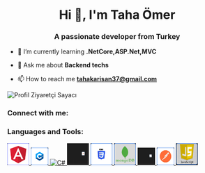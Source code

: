 <h1 align="center">Hi 👋, I'm Taha Ömer</h1>
<h3 align="center">A passionate developer from Turkey</h3>


- 🌱 I’m currently learning **.NetCore,ASP.Net,MVC**

- 💬 Ask me about **Backend techs**

- 📫 How to reach me **tahakarisan37@gmail.com**

![Profil Ziyaretçi Sayacı](https://komarev.com/ghpvc/?username=tahakarisan&color=red)

<h3 align="left">Connect with me:</h3>
<p align="left">
</p>

<h3 align="left">Languages and Tools:</h3>
<p align="left">
  <a href="https://angular.io" target="_blank" rel="noreferrer">
    <img src="https://github.com/tahakarisan/tahakarisan/blob/main/Untitled.png" alt="Angular" width="50" height="50">
  </a>
  <a href="https://www.w3schools.com/cpp/" target="_blank" rel="noreferrer">
    <img src="https://github.com/tahakarisan/tahakarisan/blob/main/cpp.png" alt="C++" width="40" height="40">
  </a>
  <a href="https://www.w3schools.com/cs/" target="_blank" rel="noreferrer">
    <img src="https://github.com/tahakarisan/tahakarisan/blob/main/githubc#.png" alt="C#" width="50" height="50>
  </a>
  <a href="https://www.w3.org/html/" target="_blank" rel="noreferrer">
    <img src="https://github.com/tahakarisan/tahakarisan/blob/main/html.png" alt="HTML5" width="50" height="50>
  </a>
  <a href="https://www.w3.org/css/" target="_blank" rel="noreferrer">
    <img src="https://github.com/tahakarisan/tahakarisan/blob/main/css.png" alt="CSS" width="50" height="50>
  </a>
  <a href="https://www.mongodb.com/" target="_blank" rel="noreferrer">
    <img src="https://github.com/tahakarisan/tahakarisan/blob/main/mongo.png" alt="MongoDB" width="50" height="50>
  </a>
  <a href="https://www.microsoft.com/en-us/sql-server" target="_blank" rel="noreferrer">
    <img src="https://github.com/tahakarisan/tahakarisan/blob/main/mssql.png" alt="MSSQL" width="40" height="40">
  </a>
  <a href="https://postman.com" target="_blank" rel="noreferrer">
    <img src="https://github.com/tahakarisan/tahakarisan/blob/main/Untitled (1).png" alt="Postman" width="40" height="40">
  </a>
  <a href="http://w3schools.com/js/" target="_blank" rel="noreferrer">
    <img src="https://github.com/tahakarisan/tahakarisan/blob/main/javascr.png" alt="Postman" width="50" height="50">
  </a>
  <a href="https://www.typescriptlang.org/" target="_blank" rel="noreferrer">
    <img src="https://github.com/tahakarisan/tahakarisan/blob/main/Typescript.svg 1.png" alt="TypeScript" width="50" height="50>
  </a>
</p>

